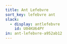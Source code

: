 ```yaml
---
title: Ant Lefebvre
sort_key: lefebvre ant
slack: 
  - display: antlefebvre
    id: U04KU64PY
in: ant-lefebvre-a952ab12
---
```

